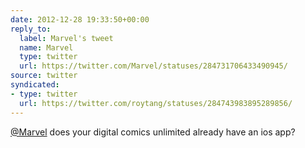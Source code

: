 ```yaml
---
date: 2012-12-28 19:33:50+00:00
reply_to:
  label: Marvel's tweet
  name: Marvel
  type: twitter
  url: https://twitter.com/Marvel/statuses/284731706433490945/
source: twitter
syndicated:
- type: twitter
  url: https://twitter.com/roytang/statuses/284743983895289856/
---
```


[@Marvel](https://twitter.com/Marvel/) does your digital comics unlimited already have an ios app?